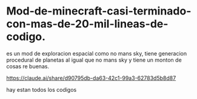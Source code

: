 # Mod-de-minecraft-casi-terminado-con-mas-de-20-mil-lineas-de-codigo.
es un mod de exploracion espacial como no mans sky, tiene generacion procedural de planetas al igual que no mans sky y tiene un monton de cosas re buenas.

https://claude.ai/share/d90795db-da63-42c1-99a3-62783d5b8d87

hay estan todos los codigos
